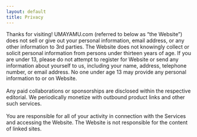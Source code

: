 ```yaml
---
layout: default
title: Privacy
---
```



Thanks for visiting! UMAYAMU.com (referred to below as “the Website”) does not sell or give out your personal information, email address, or any other information to 3rd parties. The Website does not knowingly collect or solicit personal information from persons under thirteen years of age. If you are under 13, please do not attempt to register for Website or send any information about yourself to us, including your name, address, telephone number, or email address. No one under age 13 may provide any personal information to or on Website.
<br />
<br />
Any paid collaborations or sponsorships are disclosed within the respective editorial. We periodically monetize with outbound product links and other such services.
<br />
<br />
You are responsible for all of your activity in connection with the Services and accessing the Website. The Website is not responsible for the content of linked sites.
<br />
<br />
<br />